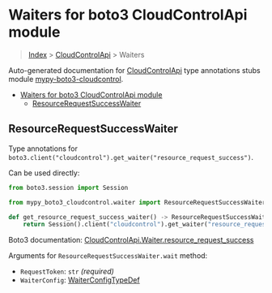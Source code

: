 <a id="waiters-for-boto3-cloudcontrolapi-module"></a>

# Waiters for boto3 CloudControlApi module

> [Index](../README.md) > [CloudControlApi](./README.md) > Waiters

Auto-generated documentation for
[CloudControlApi](https://boto3.amazonaws.com/v1/documentation/api/latest/reference/services/cloudcontrol.html#CloudControlApi)
type annotations stubs module
[mypy-boto3-cloudcontrol](https://pypi.org/project/mypy-boto3-cloudcontrol/).

- [Waiters for boto3 CloudControlApi module](#waiters-for-boto3-cloudcontrolapi-module)
  - [ResourceRequestSuccessWaiter](#resourcerequestsuccesswaiter)

<a id="resourcerequestsuccesswaiter"></a>

## ResourceRequestSuccessWaiter

Type annotations for
`boto3.client("cloudcontrol").get_waiter("resource_request_success")`.

Can be used directly:

```python
from boto3.session import Session

from mypy_boto3_cloudcontrol.waiter import ResourceRequestSuccessWaiter

def get_resource_request_success_waiter() -> ResourceRequestSuccessWaiter:
    return Session().client("cloudcontrol").get_waiter("resource_request_success")
```

Boto3 documentation:
[CloudControlApi.Waiter.resource_request_success](https://boto3.amazonaws.com/v1/documentation/api/latest/reference/services/cloudcontrol.html#CloudControlApi.Waiter.ResourceRequestSuccess)

Arguments for `ResourceRequestSuccessWaiter.wait` method:

- `RequestToken`: `str` *(required)*
- `WaiterConfig`: [WaiterConfigTypeDef](./type_defs.md#waiterconfigtypedef)
